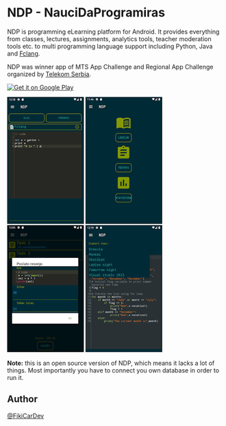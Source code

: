 # NDP - NauciDaProgramiras
NDP is programming eLearning platform for Android. It provides everything from
classes, lectures, assignments, analytics tools, teacher moderation tools etc. to multi 
programming language support including Python, Java and [Fclang](https://github.com/FikiCarDev/fclang).

NDP was winner app of MTS App Challenge and Regional App Challenge organized by [Telekom Serbia](https://mts.rs).

<a href="https://play.google.com/store/apps/details?id=com.devoFikiCar.ndp&hl=en&gl=US"><img alt="Get it on Google Play" src="https://play.google.com/intl/en_us/badges/images/generic/en-play-badge.png" height=60px /></a>

![image 4](readme_imgs/4.webp)
![image 3](readme_imgs/3.webp)
![image 2](readme_imgs/2.webp)
![image 5](readme_imgs/5.webp)

**Note:** this is an open source version of NDP, which means it lacks a lot of things.
Most importantly you have to connect you own database in order to run it.

## Author

[@FikiCarDev](https://github.com/FikiCarDev)

